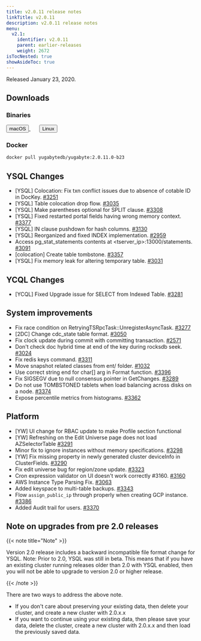 ```yaml
---
title: v2.0.11 release notes
linkTitle: v2.0.11
description: v2.0.11 release notes
menu:
  v2.1:
    identifier: v2.0.11
    parent: earlier-releases
    weight: 2672
isTocNested: true
showAsideToc: true
---
```


Released January 23, 2020.

## Downloads

### Binaries

<a class="download-binary-link" href="https://downloads.yugabyte.com/yugabyte-2.0.11.0-darwin.tar.gz">
  <button>
    <i class="fab fa-apple"></i><span class="download-text">macOS</span>
  </button>
</a>
&nbsp; &nbsp; &nbsp; 
<a class="download-binary-link" href="https://downloads.yugabyte.com/yugabyte-2.0.11.0-linux.tar.gz">
  <button>
    <i class="fab fa-linux"></i><span class="download-text">Linux</span>
  </button>
</a>
<br />

### Docker

```sh
docker pull yugabytedb/yugabyte:2.0.11.0-b23
```

## YSQL Changes
* [YSQL] Colocation: Fix txn conflict issues due to absence of cotable ID in DocKey. [#3251](https://github.com/yugabyte/yugabyte-db/issues/3251)
* [YSQL] Table colocation drop flow. [#3035](https://github.com/yugabyte/yugabyte-db/issues/3035)
* [YSQL] Make parentheses optional for SPLIT clause. [#3308](https://github.com/yugabyte/yugabyte-db/issues/3308)
* [YSQL] Fixed restarted portal fields having wrong memory context. [#3377](https://github.com/yugabyte/yugabyte-db/issues/3377)
* [YSQL] IN clause pushdown for hash columns. [#3130](https://github.com/yugabyte/yugabyte-db/issues/3130) 
* [YSQL] Reorganized and fixed INDEX implementation. [#2959](https://github.com/yugabyte/yugabyte-db/issues/2959)
* Access pg_stat_statements contents at <tserver_ip>:13000/statements. [#3091](https://github.com/yugabyte/yugabyte-db/issues/3091)
* [colocation] Create table tombstone. [#3357](https://github.com/yugabyte/yugabyte-db/issues/3357)
* [YSQL] Fix memory leak for altering temporary table. [#3031](https://github.com/yugabyte/yugabyte-db/issues/3031)


## YCQL Changes 

* [YCQL] Fixed Upgrade issue for SELECT from Indexed Table. [#3281](https://github.com/yugabyte/yugabyte-db/issues/3281)



## System improvements
* Fix race condition on RetryingTSRpcTask::UnregisterAsyncTask. [#3277](https://github.com/yugabyte/yugabyte-db/issues/3277)
* [2DC] Change cdc_state table format. [#3050](https://github.com/yugabyte/yugabyte-db/issues/3050) 
* Fix clock update during commit with committing transaction. [#2571](https://github.com/yugabyte/yugabyte-db/issues/2571)
* Don't check doc hybrid time at end of the key during rocksdb seek. [#3024](https://github.com/yugabyte/yugabyte-db/issues/3024)
* Fix redis keys command. [#3311](https://github.com/yugabyte/yugabyte-db/issues/3311)
* Move snapshot related classes from ent/ folder. [#1032](https://github.com/yugabyte/yugabyte-db/issues/1032)
* Use correct string end for char[] arg in Format function. [#3396](https://github.com/yugabyte/yugabyte-db/issues/3396)
* Fix SIGSEGV due to null consensus pointer in GetChanges. [#3289](https://github.com/yugabyte/yugabyte-db/issues/3289)
* Do not use TOMBSTONED tablets when load balancing across disks on a node. [#3374](https://github.com/yugabyte/yugabyte-db/issues/3374)
* Expose percentile metrics from histograms. [#3362](https://github.com/yugabyte/yugabyte-db/issues/3362)



## Platform
* [YW] UI change for RBAC update to make Profile section functional
* [YW] Refreshing on the Edit Universe page does not load AZSelectorTable [#3291](https://github.com/yugabyte/yugabyte-db/issues/3291)
*  Minor fix to ignore instances without memory specifications. [#3298](https://github.com/yugabyte/yugabyte-db/issues/3298)
* [YW] Fix missing property in newly generated cluster deviceInfo in ClusterFields. [#3290](https://github.com/yugabyte/yugabyte-db/issues/3290)
* Fix edit universe bug for region/zone update. [#3323](https://github.com/yugabyte/yugabyte-db/issues/3323)
* Cron expression validator on UI doesn't work correctly #3160. [#3160](https://github.com/yugabyte/yugabyte-db/issues/3160)
* AWS Instance Type Parsing Fix. [#3063](https://github.com/yugabyte/yugabyte-db/issues/3063)
* Added keyspace to multi-table backups. [#3343](https://github.com/yugabyte/yugabyte-db/issues/3343)
* Flow `assign_public_ip` through properly when creating GCP instance. [#3386](https://github.com/yugabyte/yugabyte-db/issues/3386)
* Added Audit trail for users. [#3370](https://github.com/yugabyte/yugabyte-db/issues/3370)


## Note on upgrades from pre 2.0 releases

{{< note title="Note" >}}

Version 2.0 release includes a backward incompatible file format change for YSQL. Note: Prior to 2.0, YSQL was still in beta. This means that if you have an existing cluster running releases older than 2.0 with YSQL enabled, then you will not be able to upgrade to version 2.0 or higher release.

{{< /note >}}

There are two ways to address the above note.

* If you don't care about preserving your existing data, then delete your cluster, and create a new
  cluster with 2.0.x.x
* If you want to continue using your existing data, then please save your data,
  delete the cluster, create a new cluster with 2.0.x.x and then load the previously saved data.
